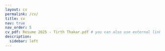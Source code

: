 ```yaml
---
layout: cv
permalink: /cv/
title: cv
nav: true
nav_order: 5
cv_pdf: Resume 2025 - Tirth Thakar.pdf # you can also use external links here
description:
  sidebar: left
---
```

